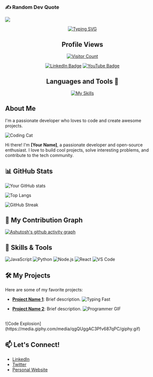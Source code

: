 <!-- Title and Intro -->

### ✍️ Random Dev Quote
![](https://quotes-github-readme.vercel.app/api?type=horizontal&theme=tokyonight)

<p align="center">
  <a href="https://git.io/typing-svg" rel="nofollow">
    <img src="https://readme-typing-svg.demolab.com?font=Fira+Code&size=30&pause=1000&center=true&width=435&lines=Sup+Mates+!;I'm+Taha+Ahmed;Python+Developer;C++ +Developer;Computer+Science+Student;Learning+Everyday;" alt="Typing SVG">
  </a>
</p>

<h2 align="center">Profile Views</h2>
<p align="center">
  <a href="https://profile-counter.glitch.me/{CodesbyTaha}/count.svg"><img src="https://profile-counter.glitch.me/{CodesbyTaha}/count.svg" alt="Visitor Count"></a>
</p>

<p align="center">
  <a href="https://www.linkedin.com/in/taha-ahmed-6aa265289/"><img src="https://img.shields.io/badge/LinkedIn-blue?style=for-the-badge&logo=linkedin&logoColor=white" alt="LinkedIn Badge"></a>
  <a href="https://www.youtube.com/@injustice4313"><img src="https://img.shields.io/badge/YouTube-red?style=for-the-badge&logo=youtube&logoColor=white" alt="YouTube Badge"></a>
</p>

<h2 align="center">Languages and Tools 🧰</h2>

<p align="center">
  <a href="https://skillicons.dev">
    <img src="https://skillicons.dev/icons?i=py,cpp,html,css,github,linux,visualstudio,vscode,mongodb,ubuntu,matlab,sklearn" alt="My Skills">
  </a>
</p>



## About Me

I'm a passionate developer who loves to code and create awesome projects.

![Coding Cat](https://media.giphy.com/media/JIX9t2j0ZTN9S/giphy.gif)

Hi there! I'm **[Your Name]**, a passionate developer and open-source enthusiast. I love to build cool projects, solve interesting problems, and contribute to the tech community.

<!-- GitHub Stats -->
## 📊 GitHub Stats

<!-- GitHub Readme Stats -->
![Your GitHub stats](https://github-readme-stats.vercel.app/api?username=yourusername&show_icons=true&theme=radical)

<!-- Top Languages -->
![Top Langs](https://github-readme-stats.vercel.app/api/top-langs/?username=yourusername&layout=compact&theme=radical)

<!-- Streak Stats -->
![GitHub Streak](https://github-readme-streak-stats.herokuapp.com/?user=yourusername&theme=radical)

<!-- Activity Graph -->
## 🌱 My Contribution Graph

[![Ashutosh's github activity graph](https://github-readme-activity-graph.vercel.app/graph?username=CodesbyTaha&theme=tokyo-night)](https://github.com/ashutosh00710/github-readme-activity-graph)


<!-- Badges and Skills -->
## 🚀 Skills & Tools

![JavaScript](https://img.shields.io/badge/-JavaScript-F7DF1E?style=flat-square&logo=javascript&logoColor=black)
![Python](https://img.shields.io/badge/-Python-3776AB?style=flat-square&logo=python&logoColor=white)
![Node.js](https://img.shields.io/badge/-Node.js-339933?style=flat-square&logo=node.js&logoColor=white)
![React](https://img.shields.io/badge/-React-61DAFB?style=flat-square&logo=react&logoColor=white)
![VS Code](https://img.shields.io/badge/-VS%20Code-007ACC?style=flat-square&logo=visual-studio-code&logoColor=white)

<!-- Projects Showcase -->
## 🛠️ My Projects

Here are some of my favorite projects:

- **[Project Name 1](https://github.com/yourusername/project1)**: Brief description.
![Typing Fast](https://media.giphy.com/media/3o7aD3rLN7hR9oGzYs/giphy.gif)
  
- **[Project Name 2](https://github.com/yourusername/project2)**: Brief description.
![Programmer GIF](https://media.giphy.com/media/11ZSwQNWba4YF2/giphy.gif)
<br>
![Code Explosion](https://media.giphy.com/media/qgQUggAC3Pfv687qPC/giphy.gif)



<!-- Contact -->
## 📫 Let's Connect!

- [LinkedIn](https://www.linkedin.com/in/yourusername)
- [Twitter](https://twitter.com/yourusername)
- [Personal Website](https://yourwebsite.com)

